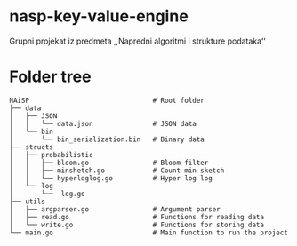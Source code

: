 # nasp-key-value-engine
Grupni projekat iz predmeta ,,Napredni algoritmi i strukture podatakaʻʻ

# Folder tree

```
NAiSP                               # Root folder
├── data
│   ├── JSON
│   │   └── data.json               # JSON data
│   └── bin
│       └── bin_serialization.bin   # Binary data
├── structs
│   ├── probabilistic
│   │   ├── bloom.go                # Bloom filter
│   │   ├── minshetch.go            # Count min sketch
│   │   └── hyperloglog.go          # Hyper log log
│   └── log
│       └──  log.go
├── utils
│   ├── argparser.go                # Argument parser
│   ├── read.go                     # Functions for reading data
│   └── write.go                    # Functions for storing data
└── main.go                         # Main function to run the project
```      
